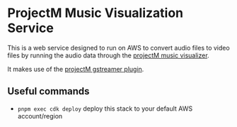 # ProjectM Music Visualization Service

This is a web service designed to run on AWS to convert audio files to video files by
running the audio data through the [projectM music visualizer](https://github.com/projectM-visualizer/projectm).

It makes use of the [projectM gstreamer plugin](https://github.com/projectM-visualizer/gst-projectm).


## Useful commands

* `pnpm exec cdk deploy`  deploy this stack to your default AWS account/region
